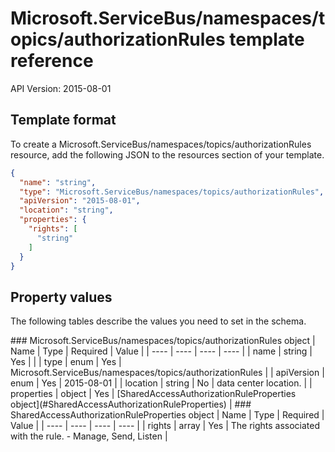 # Microsoft.ServiceBus/namespaces/topics/authorizationRules template reference
API Version: 2015-08-01
## Template format

To create a Microsoft.ServiceBus/namespaces/topics/authorizationRules resource, add the following JSON to the resources section of your template.

```json
{
  "name": "string",
  "type": "Microsoft.ServiceBus/namespaces/topics/authorizationRules",
  "apiVersion": "2015-08-01",
  "location": "string",
  "properties": {
    "rights": [
      "string"
    ]
  }
}
```
## Property values

The following tables describe the values you need to set in the schema.

<a id="Microsoft.ServiceBus/namespaces/topics/authorizationRules" />
### Microsoft.ServiceBus/namespaces/topics/authorizationRules object
|  Name | Type | Required | Value |
|  ---- | ---- | ---- | ---- |
|  name | string | Yes |  |
|  type | enum | Yes | Microsoft.ServiceBus/namespaces/topics/authorizationRules |
|  apiVersion | enum | Yes | 2015-08-01 |
|  location | string | No | data center location. |
|  properties | object | Yes | [SharedAccessAuthorizationRuleProperties object](#SharedAccessAuthorizationRuleProperties) |


<a id="SharedAccessAuthorizationRuleProperties" />
### SharedAccessAuthorizationRuleProperties object
|  Name | Type | Required | Value |
|  ---- | ---- | ---- | ---- |
|  rights | array | Yes | The rights associated with the rule. - Manage, Send, Listen |

